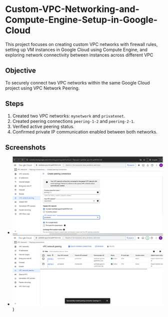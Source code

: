 # Custom-VPC-Networking-and-Compute-Engine-Setup-in-Google-Cloud
This project focuses on creating custom VPC networks with firewall rules, setting up VM instances in Google Cloud using Compute Engine, and exploring network connectivity between instances across different VPC


## Objective
To securely connect two VPC networks within the same Google Cloud project using VPC Network Peering.

## Steps
1. Created two VPC networks: `mynetwork` and `privatenet`.
2. Created peering connections `peering-1-2` and `peering-2-1`.
3. Verified active peering status.
4. Confirmed private IP communication enabled between both networks.

## Screenshots
- ![Create Peering Connection](VPC.png)
- ![Active Peering Connections](https://github.com/Giftedsayrah/Custom-VPC-Networking-and-Compute-Engine-Setup-in-Google-Cloud/blob/main/VPC%20network%20peering.png))
